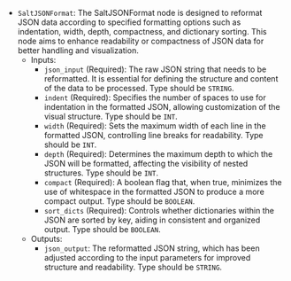 - `SaltJSONFormat`: The SaltJSONFormat node is designed to reformat JSON data according to specified formatting options such as indentation, width, depth, compactness, and dictionary sorting. This node aims to enhance readability or compactness of JSON data for better handling and visualization.
    - Inputs:
        - `json_input` (Required): The raw JSON string that needs to be reformatted. It is essential for defining the structure and content of the data to be processed. Type should be `STRING`.
        - `indent` (Required): Specifies the number of spaces to use for indentation in the formatted JSON, allowing customization of the visual structure. Type should be `INT`.
        - `width` (Required): Sets the maximum width of each line in the formatted JSON, controlling line breaks for readability. Type should be `INT`.
        - `depth` (Required): Determines the maximum depth to which the JSON will be formatted, affecting the visibility of nested structures. Type should be `INT`.
        - `compact` (Required): A boolean flag that, when true, minimizes the use of whitespace in the formatted JSON to produce a more compact output. Type should be `BOOLEAN`.
        - `sort_dicts` (Required): Controls whether dictionaries within the JSON are sorted by key, aiding in consistent and organized output. Type should be `BOOLEAN`.
    - Outputs:
        - `json_output`: The reformatted JSON string, which has been adjusted according to the input parameters for improved structure and readability. Type should be `STRING`.
